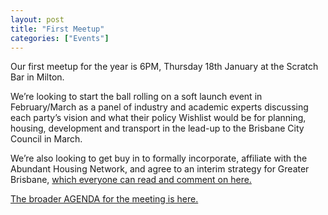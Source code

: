 ```yaml
---
layout: post
title: "First Meetup"
categories: ["Events"]
---
```


Our first meetup for the year is 6PM, Thursday 18th January at the Scratch Bar in Milton. 

We’re looking to start the ball rolling on a soft launch event in February/March as a panel of industry and academic experts discussing each party’s vision and what their policy Wishlist would be for planning, housing, development and transport in the lead-up to the Brisbane City Council in March. 

We’re also looking to get buy in to formally incorporate, affiliate with the Abundant Housing Network, and agree to an interim strategy for Greater Brisbane, [which everyone can read and comment on here.](https://docs.google.com/document/d/1yh7f9usOHpLhW_wpUAiqapPyqAyC0lCaEYcTR3dO4J4/edit)

[The broader AGENDA for the meeting is here.](https://docs.google.com/document/d/1gIM3bv0mTxw9-aChPaYxaIbCxM9NfP8vqG71njTbuqQ/edit?usp=sharing)
